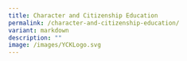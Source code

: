 ```yaml
---
title: Character and Citizenship Education
permalink: /character-and-citizenship-education/
variant: markdown
description: ""
image: /images/YCKLogo.svg
---
```

